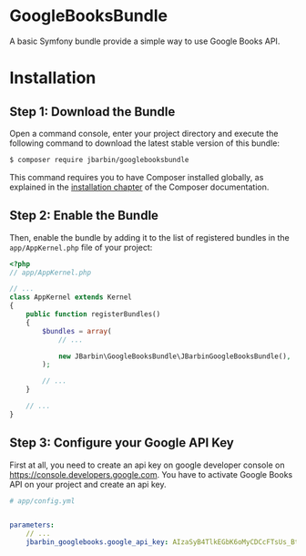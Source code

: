# GoogleBooksBundle

A basic Symfony bundle provide a simple way to use Google Books API.

Installation
============

Step 1: Download the Bundle
---------------------------

Open a command console, enter your project directory and execute the
following command to download the latest stable version of this bundle:

```bash
$ composer require jbarbin/googlebooksbundle
```

This command requires you to have Composer installed globally, as explained
in the [installation chapter](https://getcomposer.org/doc/00-intro.md)
of the Composer documentation.

Step 2: Enable the Bundle
-------------------------

Then, enable the bundle by adding it to the list of registered bundles
in the `app/AppKernel.php` file of your project:

```php
<?php
// app/AppKernel.php

// ...
class AppKernel extends Kernel
{
    public function registerBundles()
    {
        $bundles = array(
            // ...

            new JBarbin\GoogleBooksBundle\JBarbinGoogleBooksBundle(),
        );

        // ...
    }

    // ...
}
```

Step 3: Configure your Google API Key
------------------------------------------------

First at all, you need to create an api key on google developer console on https://console.developers.google.com. You have to activate Google Books API on your project and create an api key.  

```yaml
# app/config.yml


parameters:
    // ...
    jbarbin_googlebooks.google_api_key: AIzaSyB4TlkEGbK6oMyCDCcFTsUs_BtCVhIS4oU

```

